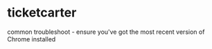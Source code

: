 # ticketcarter


common troubleshoot - ensure you've got the most recent version of Chrome installed
